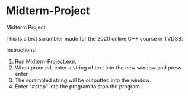# Midterm-Project
Midterm Project

This is a text scrambler made for the 2020 online C++ course in TVDSB.

Instructions:
1.  Run Midtern-Project.exe.
2.  When promted, enter a string of text into the new window and press enter.
3.  The scrambled string will be outputted into the window.
4.  Enter "#stop" into the program to stop the program.
